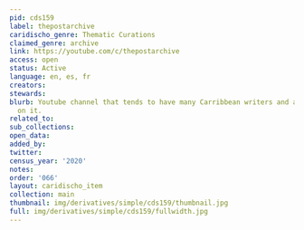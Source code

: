 ```yaml
---
pid: cds159
label: thepostarchive
caridischo_genre: Thematic Curations
claimed_genre: archive
link: https://youtube.com/c/thepostarchive
access: open
status: Active
language: en, es, fr
creators:
stewards:
blurb: Youtube channel that tends to have many Carribbean writers and artists featured
  on it.
related_to:
sub_collections:
open_data:
added_by:
twitter:
census_year: '2020'
notes:
order: '066'
layout: caridischo_item
collection: main
thumbnail: img/derivatives/simple/cds159/thumbnail.jpg
full: img/derivatives/simple/cds159/fullwidth.jpg
---
```

